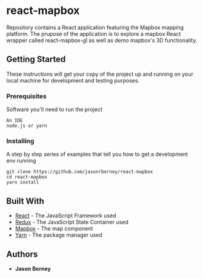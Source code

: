 # react-mapbox

Repository contains a React application featuring the Mapbox mapping platform. The prupose of the application is to explore a mapbox React wrapper called react-mapbox-gl as well as demo mapbox's 3D functionality.

## Getting Started

These instructions will get your copy of the project up and running on your local machine for development and testing purposes.

### Prerequisites

Software you'll need to run the project

```
An IDE
node.js or yarn
```

### Installing

A step by step series of examples that tell you how to get a development env running

```
git clone https://github.com/jasonrberney/react-mapbox
cd react-mapbox
yarn install
```

## Built With

* [React](https://reactjs.org/) - The JavaScript Framework used
* [Redux](https://redux.js.org/) - The JavaScript State Container used
* [Mapbox](https://www.mapbox.com/) - The map component
* [Yarn](https://yarnpkg.com/en/) - The package manager used

## Authors

* **Jason Berney**
